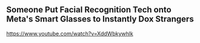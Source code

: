 ## Someone Put Facial Recognition Tech onto Meta's Smart Glasses to Instantly Dox Strangers

https://www.youtube.com/watch?v=XddWbkywhlk
